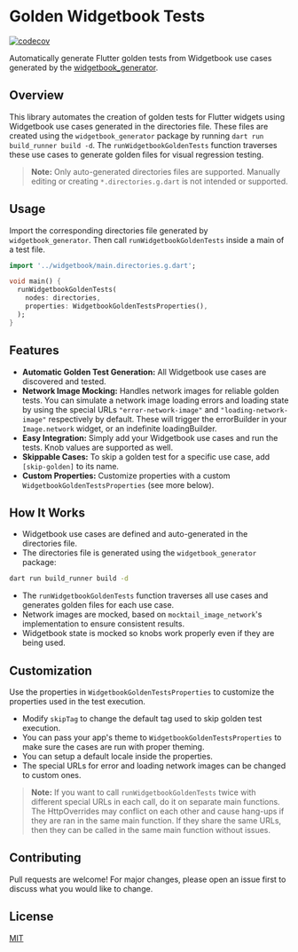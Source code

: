 # Golden Widgetbook Tests
[![codecov](https://codecov.io/github/lual98/widgetbook_golden_test/graph/badge.svg?token=UK9N7GQJ7H)](https://codecov.io/github/lual98/widgetbook_golden_test)

Automatically generate Flutter golden tests from Widgetbook use cases generated by the [widgetbook_generator](https://pub.dev/packages/widgetbook_generator).

## Overview
This library automates the creation of golden tests for Flutter widgets using Widgetbook use cases generated in the directories file. These files are created using the `widgetbook_generator` package by running `dart run build_runner build -d`. The `runWidgetbookGoldenTests` function traverses these use cases to generate golden files for visual regression testing.

> **Note:** Only auto-generated directories files are supported. Manually editing or creating `*.directories.g.dart` is not intended or supported.

## Usage
Import the corresponding directories file generated by `widgetbook_generator`. Then call `runWidgetbookGoldenTests` inside a main of a test file.

```dart
import '../widgetbook/main.directories.g.dart';

void main() {
  runWidgetbookGoldenTests(
    nodes: directories,
    properties: WidgetbookGoldenTestsProperties(),
  );
}

```

## Features
- **Automatic Golden Test Generation:** All Widgetbook use cases are discovered and tested.
- **Network Image Mocking:** Handles network images for reliable golden tests. You can simulate a network image loading errors and loading state by using the special URLs `"error-network-image"` and `"loading-network-image"` respectively by default. These will trigger the errorBuilder in your `Image.network` widget, or an indefinite loadingBuilder.
- **Easy Integration:** Simply add your Widgetbook use cases and run the tests. Knob values are supported as well.
- **Skippable Cases:** To skip a golden test for a specific use case, add `[skip-golden]` to its name.
- **Custom Properties:** Customize properties with a custom `WidgetbookGoldenTestsProperties` (see more below).

## How It Works
- Widgetbook use cases are defined and auto-generated in the directories file.
- The directories file is generated using the `widgetbook_generator` package:
```bash
dart run build_runner build -d
```
- The `runWidgetbookGoldenTests` function traverses all use cases and generates golden files for each use case.
- Network images are mocked, based on `mocktail_image_network`'s implementation to ensure consistent results.
- Widgetbook state is mocked so knobs work properly even if they are being used.

## Customization
Use the properties in `WidgetbookGoldenTestsProperties` to customize the properties used in the test execution.
- Modify `skipTag` to change the default tag used to skip golden test execution.
- You can pass your app's theme to `WidgetbookGoldenTestsProperties` to make sure the cases are run with proper theming.
- You can setup a default locale inside the properties.
- The special URLs for error and loading network images can be changed to custom ones.
> **Note:** If you want to call `runWidgetbookGoldenTests` twice with different special URLs in each call, do it on separate main functions. The HttpOverrides may conflict on each other and cause hang-ups if they are ran in the same main function. If they share the same URLs, then they can be called in the same main function without issues.

## Contributing
Pull requests are welcome! For major changes, please open an issue first to discuss what you would like to change.

## License
[MIT](LICENSE)
